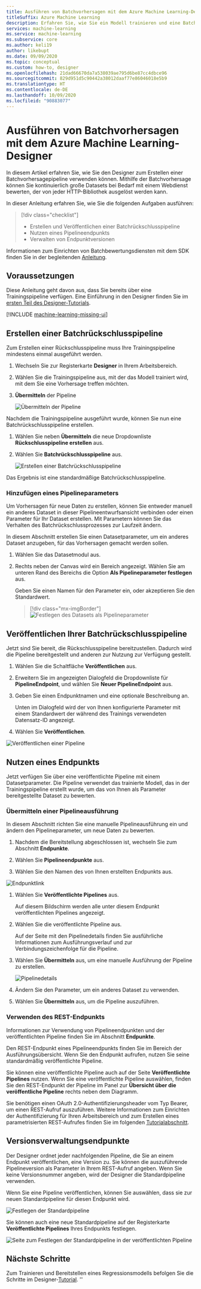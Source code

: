 ```yaml
---
title: Ausführen von Batchvorhersagen mit dem Azure Machine Learning-Designer
titleSuffix: Azure Machine Learning
description: Erfahren Sie, wie Sie ein Modell trainieren und eine Batchvorhersagenpipeline mithilfe des Designers einrichten. Stellen Sie die Pipeline als parametrisierten Webdienst bereit, der über eine beliebige HTTP-Bibliothek ausgelöst werden kann.
services: machine-learning
ms.service: machine-learning
ms.subservice: core
ms.author: keli19
author: likebupt
ms.date: 09/09/2020
ms.topic: conceptual
ms.custom: how-to, designer
ms.openlocfilehash: 21dad66670da7a538039ae795d6be87cc4dbce96
ms.sourcegitcommit: 829d951d5c90442a38012daaf77e86046018e5b9
ms.translationtype: HT
ms.contentlocale: de-DE
ms.lasthandoff: 10/09/2020
ms.locfileid: "90883077"
---
```

# <a name="run-batch-predictions-using-azure-machine-learning-designer"></a>Ausführen von Batchvorhersagen mit dem Azure Machine Learning-Designer


In diesem Artikel erfahren Sie, wie Sie den Designer zum Erstellen einer Batchvorhersagepipeline verwenden können. Mithilfe der Batchvorhersage können Sie kontinuierlich große Datasets bei Bedarf mit einem Webdienst bewerten, der von jeder HTTP-Bibliothek ausgelöst werden kann.

In dieser Anleitung erfahren Sie, wie Sie die folgenden Aufgaben ausführen:

> [!div class="checklist"]
> * Erstellen und Veröffentlichen einer Batchrückschlusspipeline
> * Nutzen eines Pipelineendpunkts
> * Verwalten von Endpunktversionen

Informationen zum Einrichten von Batchbewertungsdiensten mit dem SDK finden Sie in der begleitenden [Anleitung](how-to-run-batch-predictions.md).

## <a name="prerequisites"></a>Voraussetzungen

Diese Anleitung geht davon aus, dass Sie bereits über eine Trainingspipeline verfügen. Eine Einführung in den Designer finden Sie im [ersten Teil des Designer-Tutorials](tutorial-designer-automobile-price-train-score.md). 

[!INCLUDE [machine-learning-missing-ui](../../includes/machine-learning-missing-ui.md)]

## <a name="create-a-batch-inference-pipeline"></a>Erstellen einer Batchrückschlusspipeline

Zum Erstellen einer Rückschlusspipeline muss Ihre Trainingspipeline mindestens einmal ausgeführt werden.

1. Wechseln Sie zur Registerkarte **Designer** in Ihrem Arbeitsbereich.

1. Wählen Sie die Trainingspipeline aus, mit der das Modell trainiert wird, mit dem Sie eine Vorhersage treffen möchten.

1. **Übermitteln** der Pipeline

    ![Übermitteln der Pipeline](./media/how-to-run-batch-predictions-designer/run-training-pipeline.png)

Nachdem die Trainingspipeline ausgeführt wurde, können Sie nun eine Batchrückschlusspipeline erstellen.

1. Wählen Sie neben **Übermitteln** die neue Dropdownliste **Rückschlusspipeline erstellen** aus.

1. Wählen Sie **Batchrückschlusspipeline** aus.

    ![Erstellen einer Batchrückschlusspipeline](./media/how-to-run-batch-predictions-designer/create-batch-inference.png)
    
Das Ergebnis ist eine standardmäßige Batchrückschlusspipeline. 

### <a name="add-a-pipeline-parameter"></a>Hinzufügen eines Pipelineparameters

Um Vorhersagen für neue Daten zu erstellen, können Sie entweder manuell ein anderes Dataset in dieser Pipelineentwurfsansicht verbinden oder einen Parameter für Ihr Dataset erstellen. Mit Parametern können Sie das Verhalten des Batchrückschlussprozesses zur Laufzeit ändern.

In diesem Abschnitt erstellen Sie einen Datasetparameter, um ein anderes Dataset anzugeben, für das Vorhersagen gemacht werden sollen.

1. Wählen Sie das Datasetmodul aus.

1. Rechts neben der Canvas wird ein Bereich angezeigt. Wählen Sie am unteren Rand des Bereichs die Option **Als Pipelineparameter festlegen** aus.
   
    Geben Sie einen Namen für den Parameter ein, oder akzeptieren Sie den Standardwert.

    > [!div class="mx-imgBorder"]
    > ![Festlegen des Datasets als Pipelineparameter](./media/how-to-run-batch-predictions-designer/set-dataset-as-pipeline-parameter.png)

## <a name="publish-your-batch-inference-pipeline"></a>Veröffentlichen Ihrer Batchrückschlusspipeline

Jetzt sind Sie bereit, die Rückschlusspipeline bereitzustellen. Dadurch wird die Pipeline bereitgestellt und anderen zur Nutzung zur Verfügung gestellt.

1. Wählen Sie die Schaltfläche **Veröffentlichen** aus.

1. Erweitern Sie im angezeigten Dialogfeld die Dropdownliste für **PipelineEndpoint**, und wählen Sie **Neuer PipelineEndpoint** aus.

1. Geben Sie einen Endpunktnamen und eine optionale Beschreibung an.

    Unten im Dialogfeld wird der von Ihnen konfigurierte Parameter mit einem Standardwert der während des Trainings verwendeten Datensatz-ID angezeigt.

1. Wählen Sie **Veröffentlichen**.

![Veröffentlichen einer Pipeline](./media/how-to-run-batch-predictions-designer/publish-inference-pipeline.png)


## <a name="consume-an-endpoint"></a>Nutzen eines Endpunkts

Jetzt verfügen Sie über eine veröffentlichte Pipeline mit einem Datasetparameter. Die Pipeline verwendet das trainierte Modell, das in der Trainingspipeline erstellt wurde, um das von Ihnen als Parameter bereitgestellte Dataset zu bewerten.

### <a name="submit-a-pipeline-run"></a>Übermitteln einer Pipelineausführung 

In diesem Abschnitt richten Sie eine manuelle Pipelineausführung ein und ändern den Pipelineparameter, um neue Daten zu bewerten. 

1. Nachdem die Bereitstellung abgeschlossen ist, wechseln Sie zum Abschnitt **Endpunkte**.

1. Wählen Sie **Pipelineendpunkte** aus.

1. Wählen Sie den Namen des von Ihnen erstellten Endpunkts aus.

![Endpunktlink](./media/how-to-run-batch-predictions-designer/manage-endpoints.png)

1. Wählen Sie **Veröffentlichte Pipelines** aus.

    Auf diesem Bildschirm werden alle unter diesem Endpunkt veröffentlichten Pipelines angezeigt.

1. Wählen Sie die veröffentlichte Pipeline aus.

    Auf der Seite mit den Pipelinedetails finden Sie ausführliche Informationen zum Ausführungsverlauf und zur Verbindungszeichenfolge für die Pipeline. 
    
1. Wählen Sie **Übermitteln** aus, um eine manuelle Ausführung der Pipeline zu erstellen.

    ![Pipelinedetails](./media/how-to-run-batch-predictions-designer/submit-manual-run.png)
    
1. Ändern Sie den Parameter, um ein anderes Dataset zu verwenden.
    
1. Wählen Sie **Übermitteln** aus, um die Pipeline auszuführen.

### <a name="use-the-rest-endpoint"></a>Verwenden des REST-Endpunkts

Informationen zur Verwendung von Pipelineendpunkten und der veröffentlichten Pipeline finden Sie im Abschnitt **Endpunkte**.

Den REST-Endpunkt eines Pipelineendpunkts finden Sie im Bereich der Ausführungsübersicht. Wenn Sie den Endpunkt aufrufen, nutzen Sie seine standardmäßig veröffentlichte Pipeline.

Sie können eine veröffentlichte Pipeline auch auf der Seite **Veröffentlichte Pipelines** nutzen. Wenn Sie eine veröffentlichte Pipeline auswählen, finden Sie den REST-Endpunkt der Pipeline im Panel zur **Übersicht über die veröffentliche Pipeline** rechts neben dem Diagramm. 

Sie benötigen einen OAuth 2.0-Authentifizierungsheader vom Typ Bearer, um einen REST-Aufruf auszuführen. Weitere Informationen zum Einrichten der Authentifizierung für Ihren Arbeitsbereich und zum Erstellen eines parametrisierten REST-Aufrufes finden Sie im folgenden [Tutorialabschnitt](tutorial-pipeline-batch-scoring-classification.md#publish-and-run-from-a-rest-endpoint).

## <a name="versioning-endpoints"></a>Versionsverwaltungsendpunkte

Der Designer ordnet jeder nachfolgenden Pipeline, die Sie an einem Endpunkt veröffentlichen, eine Version zu. Sie können die auszuführende Pipelineversion als Parameter in Ihrem REST-Aufruf angeben. Wenn Sie keine Versionsnummer angeben, wird der Designer die Standardpipeline verwenden.

Wenn Sie eine Pipeline veröffentlichen, können Sie auswählen, dass sie zur neuen Standardpipeline für diesen Endpunkt wird.

![Festlegen der Standardpipeline](./media/how-to-run-batch-predictions-designer/set-default-pipeline.png)

Sie können auch eine neue Standardpipeline auf der Registerkarte **Veröffentlichte Pipelines** Ihres Endpunkts festlegen.

![Seite zum Festlegen der Standardpipeline in der veröffentlichten Pipeline](./media/how-to-run-batch-predictions-designer/set-new-default-pipeline.png)

## <a name="next-steps"></a>Nächste Schritte

Zum Trainieren und Bereitstellen eines Regressionsmodells befolgen Sie die Schritte im Designer-[Tutorial](tutorial-designer-automobile-price-train-score.md).
''